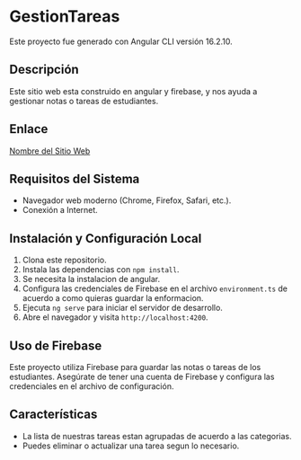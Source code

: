 # GestionTareas
Este proyecto fue generado con Angular CLI versión 16.2.10.

## Descripción
Este sitio web esta construido en angular y firebase, y nos ayuda a gestionar notas o tareas de estudiantes. 

## Enlace
[Nombre del Sitio Web](https://gestiontareas-9a107.web.app)

## Requisitos del Sistema
- Navegador web moderno (Chrome, Firefox, Safari, etc.).
- Conexión a Internet.

## Instalación y Configuración Local
1. Clona este repositorio.
2. Instala las dependencias con `npm install`.
3. Se necesita la instalacion de angular.
4. Configura las credenciales de Firebase en el archivo `environment.ts` de acuerdo a como quieras guardar la enformacion.
5. Ejecuta `ng serve` para iniciar el servidor de desarrollo.
6. Abre el navegador y visita `http://localhost:4200`.

## Uso de Firebase
Este proyecto utiliza Firebase para guardar las notas o tareas de los estudiantes. Asegúrate de tener una cuenta de Firebase y configura las credenciales en el archivo de configuración.

## Características
- La lista de nuestras tareas estan agrupadas de acuerdo a las categorias.
- Puedes eliminar o actualizar una tarea segun lo necesario.